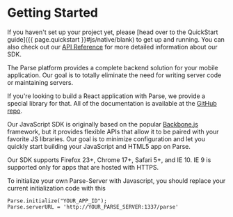 # Getting Started

If you haven't set up your project yet, please [head over to the QuickStart guide]({{ page.quickstart }}#js/native/blank) to get up and running. You can also check out our [API Reference](/Parse-SDK-JS/api/) for more detailed information about our SDK.

The Parse platform provides a complete backend solution for your mobile application. Our goal is to totally eliminate the need for writing server code or maintaining servers.

<div class='tip info'><div>
  If you're looking to build a React application with Parse, we provide a special library for that. All of the documentation is available at the <a href="https://github.com/ParsePlatform/ParseReact">GitHub repo</a>.
</div></div>

Our JavaScript SDK is originally based on the popular [Backbone.js](http://backbonejs.org/) framework, but it provides flexible APIs that allow it to be paired with your favorite JS libraries. Our goal is to minimize configuration and let you quickly start building your JavaScript and HTML5 app on Parse.

Our SDK supports Firefox 23+, Chrome 17+, Safari 5+, and IE 10. IE 9 is supported only for apps that are hosted with HTTPS.

To initialize your own Parse-Server with Javascript, you should replace your current initialization code with this
```
Parse.initialize("YOUR_APP_ID");
Parse.serverURL = 'http://YOUR_PARSE_SERVER:1337/parse'
```
